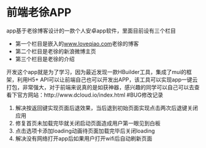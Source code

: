 # 前端老徐APP
app基于老徐博客设计的一款个人安卓app软件，里面目前设有三个栏目
<ul>
	<li>第一个栏目是嵌入的<a href="www.loveqiao.com" target="_blank">www.loveqiao.com</a>老徐的博客</li>
	<li>第二个栏目是老徐的新浪微博主页</li>
  <li>第三个栏目是老徐的介绍</li>
</ul>
开发这个app就是为了学习，因为最近发现一款HBuilder工具，集成了mui的框架，利用H5+ API可以让前端自己也可以开发出APP，该工具可以实现app一键云打包，非常强大，对于前端来说真的是如获神器，感兴趣的同学可以自己可以去查看下官方网站：http://www.dcloud.io/index.html
#BUG修改记录
<ol>
<li>解决按返回键实现页面后退效果，当后退到初始页面实现点击两次后退键关闭应用</li>
<li>修复首页未加载完毕就关闭启动页面造成用户第一眼见到白板</li>
<li>点击选项卡添加loading动画待页面加载完毕后关闭loading</li>
<li>解决没有网络打开app后如果用户打开wifi后自动刷新页面</li>
</ol>
